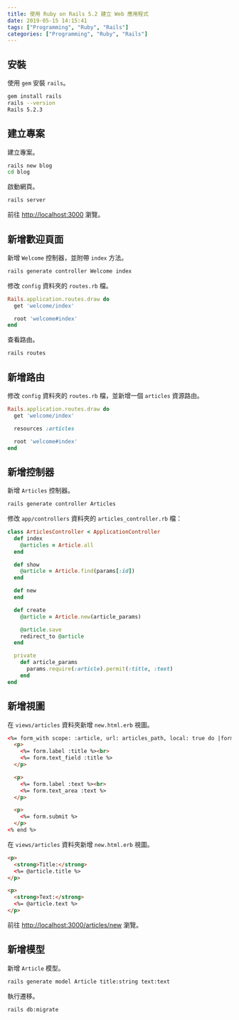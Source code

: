 ```yaml
---
title: 使用 Ruby on Rails 5.2 建立 Web 應用程式
date: 2019-05-15 14:15:41
tags: ["Programming", "Ruby", "Rails"]
categories: ["Programming", "Ruby", "Rails"]
---
```


## 安裝

使用 `gem` 安裝 `rails`。

```bash
gem install rails
rails --version
Rails 5.2.3
```

## 建立專案

建立專案。

```bash
rails new blog
cd blog
```

啟動網頁。

```bash
rails server
```

前往 <http://localhost:3000> 瀏覽。

## 新增歡迎頁面

新增 `Welcome` 控制器，並附帶 `index` 方法。

```bash
rails generate controller Welcome index
```

修改 `config` 資料夾的 `routes.rb` 檔。

```rb
Rails.application.routes.draw do
  get 'welcome/index'

  root 'welcome#index'
end
```

查看路由。

```bash
rails routes
```

## 新增路由

修改 `config` 資料夾的 `routes.rb` 檔，並新增一個 `articles` 資源路由。

```rb
Rails.application.routes.draw do
  get 'welcome/index'

  resources :articles

  root 'welcome#index'
end
```

## 新增控制器

新增 `Articles` 控制器。

```bash
rails generate controller Articles
```

修改 `app/controllers` 資料夾的 `articles_controller.rb` 檔：

```rb
class ArticlesController < ApplicationController
  def index
    @articles = Article.all
  end

  def show
    @article = Article.find(params[:id])
  end

  def new
  end

  def create
    @article = Article.new(article_params)

    @article.save
    redirect_to @article
  end

  private
    def article_params
      params.require(:article).permit(:title, :text)
    end
end
```

## 新增視圖

在 `views/articles` 資料夾新增 `new.html.erb` 視圖。

```html
<%= form_with scope: :article, url: articles_path, local: true do |form| %>
  <p>
    <%= form.label :title %><br>
    <%= form.text_field :title %>
  </p>

  <p>
    <%= form.label :text %><br>
    <%= form.text_area :text %>
  </p>

  <p>
    <%= form.submit %>
  </p>
<% end %>
```

在 `views/articles` 資料夾新增 `new.html.erb` 視圖。

```html
<p>
  <strong>Title:</strong>
  <%= @article.title %>
</p>

<p>
  <strong>Text:</strong>
  <%= @article.text %>
</p>
```

前往 <http://localhost:3000/articles/new> 瀏覽。

## 新增模型

新增 `Article` 模型。

```bash
rails generate model Article title:string text:text
```

執行遷移。

```bash
rails db:migrate
```
